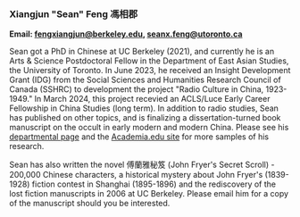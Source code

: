 ### Xiangjun "Sean" Feng 馮相郡

**Email: <fengxiangjun@berkeley.edu>, <seanx.feng@utoronto.ca>**

Sean got a PhD in Chinese at UC Berkeley (2021), and currently he is an Arts & Science Postdoctoral Fellow in the Department of East Asian Studies, the University of Toronto. In June 2023, he received an Insight Development Grant (IDG) from the Social Sciences and Humanities Research Council of Canada (SSHRC) to development the project "Radio Culture in China, 1923-1949." In March 2024, this project recevied an ACLS/Luce Early Career Fellowship in China Studies (long term). In addition to radio studies, Sean has published on other topics, and is finalizing a dissertation-turned book manuscript on the occult in early modern and modern China. Please see his [departmental page](https://www.eas.utoronto.ca/people/directories/all-faculty/xiangjun-sean-feng) and the [Academia.edu site](https://ubc.academia.edu/XiangjunSeanFeng) for more samples of his research.

Sean has also written the novel 傅蘭雅秘笈 (John Fryer's Secret Scroll) - 200,000 Chinese characters, a historical mystery about John Fryer's (1839-1928) fiction contest in Shanghai (1895-1896) and the rediscovery of the lost fiction manuscripts in 2006 at UC Berkeley. Please email him for a copy of the manuscript should you be interested.
